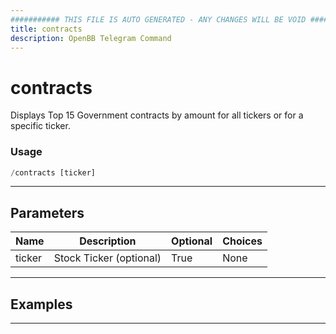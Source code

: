 ```yaml
---
########### THIS FILE IS AUTO GENERATED - ANY CHANGES WILL BE VOID ###########
title: contracts
description: OpenBB Telegram Command
---
```


# contracts

Displays Top 15 Government contracts by amount for all tickers or for a specific ticker.

### Usage

```python wordwrap
/contracts [ticker]
```

---

## Parameters

| Name | Description | Optional | Choices |
| ---- | ----------- | -------- | ------- |
| ticker | Stock Ticker (optional) | True | None |


---

## Examples


---
